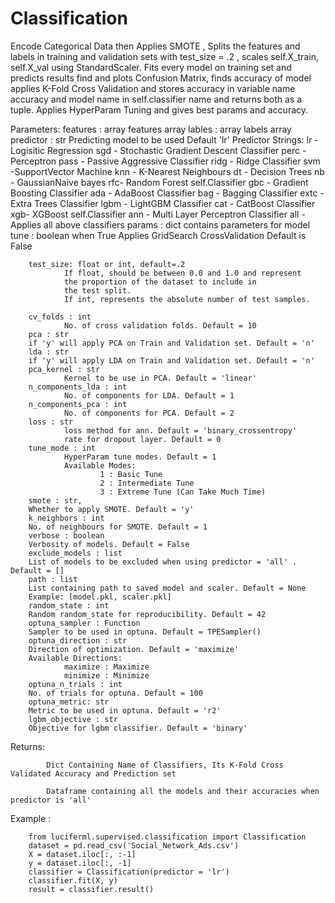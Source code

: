 # Classification

 Encode Categorical Data then Applies SMOTE , Splits the features and labels in training and validation sets with test_size = .2 , scales self.X_train, self.X_val using StandardScaler.
Fits every model on training set and predicts results find and plots Confusion Matrix,
finds accuracy of model applies K-Fold Cross Validation
and stores accuracy in variable name accuracy and model name in self.classifier name and returns both as a tuple.
Applies HyperParam Tuning and gives best params and accuracy.

Parameters:
        features : array
                features array
        lables : array
                labels array
        predictor : str
                Predicting model to be used
                Default 'lr'
                        Predictor Strings:
                        lr - Logisitic Regression
                        sgd - Stochastic Gradient Descent Classifier
                        perc - Perceptron
                        pass - Passive Aggressive Classifier
                        ridg - Ridge Classifier
                        svm -SupportVector Machine
                        knn - K-Nearest Neighbours
                        dt - Decision Trees
                        nb - GaussianNaive bayes
                        rfc- Random Forest self.Classifier
                        gbc - Gradient Boosting Classifier
                        ada - AdaBoost Classifier
                        bag - Bagging Classifier
                        extc - Extra Trees Classifier
                        lgbm - LightGBM Classifier
                        cat - CatBoost Classifier
                        xgb- XGBoost self.Classifier
                        ann - Multi Layer Perceptron Classifier
                        all - Applies all above classifiers
        params : dict
                contains parameters for model
        tune : boolean
                when True Applies GridSearch CrossValidation
                Default is False

        test_size: float or int, default=.2
                If float, should be between 0.0 and 1.0 and represent
                the proportion of the dataset to include in
                the test split.
                If int, represents the absolute number of test samples.

        cv_folds : int
                No. of cross validation folds. Default = 10
        pca : str
        if 'y' will apply PCA on Train and Validation set. Default = 'n'
        lda : str
        if 'y' will apply LDA on Train and Validation set. Default = 'n'
        pca_kernel : str
                Kernel to be use in PCA. Default = 'linear'
        n_components_lda : int
                No. of components for LDA. Default = 1
        n_components_pca : int
                No. of components for PCA. Default = 2
        loss : str
                loss method for ann. Default = 'binary_crossentropy'
                rate for dropout layer. Default = 0
        tune_mode : int
                HyperParam tune modes. Default = 1
                Available Modes:
                        1 : Basic Tune
                        2 : Intermediate Tune
                        3 : Extreme Tune (Can Take Much Time)
        smote : str,
        Whether to apply SMOTE. Default = 'y'
        k_neighbors : int
        No. of neighbours for SMOTE. Default = 1
        verbose : boolean
        Verbosity of models. Default = False
        exclude_models : list
        List of models to be excluded when using predictor = 'all' . Default = []
        path : list
        List containing path to saved model and scaler. Default = None
        Example: [model.pkl, scaler.pkl]
        random_state : int
        Random random_state for reproducibility. Default = 42
        optuna_sampler : Function
        Sampler to be used in optuna. Default = TPESampler()
        optuna_direction : str
        Direction of optimization. Default = 'maximize'
        Available Directions:
                maximize : Maximize
                minimize : Minimize
        optuna_n_trials : int
        No. of trials for optuna. Default = 100
        optuna_metric: str
        Metric to be used in optuna. Default = 'r2'
        lgbm_objective : str
        Objective for lgbm classifier. Default = 'binary'
Returns:

            Dict Containing Name of Classifiers, Its K-Fold Cross Validated Accuracy and Prediction set

            Dataframe containing all the models and their accuracies when predictor is 'all'

Example :

        from luciferml.supervised.classification import Classification
        dataset = pd.read_csv('Social_Network_Ads.csv')
        X = dataset.iloc[:, :-1]
        y = dataset.iloc[:, -1]
        classifier = Classification(predictor = 'lr')
        classifier.fit(X, y)
        result = classifier.result()
